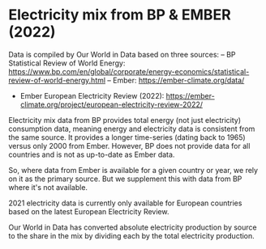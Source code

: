 # Electricity mix from BP & EMBER (2022)

Data is compiled by Our World in Data based on three sources: 
– BP Statistical Review of World Energy: https://www.bp.com/en/global/corporate/energy-economics/statistical-review-of-world-energy.html
– Ember: https://ember-climate.org/data/
- Ember European Electricity Review (2022): https://ember-climate.org/project/european-electricity-review-2022/

Electricity mix data from BP provides total energy (not just electricity) consumption data, meaning energy and electricity data is consistent from the same source. It provides a longer time-series (dating back to 1965) versus only 2000 from Ember. However, BP does not provide data for all countries and is not as up-to-date as Ember data.

So, where data from Ember is available for a given country or year, we rely on it as the primary source. But we supplement this with data from BP where it's not available.

2021 electricity data is currently only available for European countries based on the latest European Electricity Review.

Our World in Data has converted absolute electricity production by source to the share in the mix by dividing each by the total electricity production.